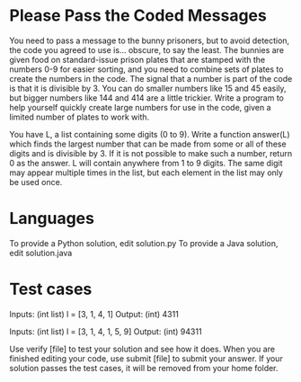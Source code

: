 # Please Pass the Coded Messages

You need to pass a message to the bunny prisoners, but to avoid detection, the code you agreed to use is... obscure, 
to say the least. The bunnies are given food on standard-issue prison plates that are stamped with the numbers 0-9 
for easier sorting, and you need to combine sets of plates to create the numbers in the code. The signal that a number 
is part of the code is that it is divisible by 3. You can do smaller numbers like 15 and 45 easily, but bigger numbers 
like 144 and 414 are a little trickier. Write a program to help yourself quickly create large numbers for use in the code, 
given a limited number of plates to work with.

You have L, a list containing some digits (0 to 9). Write a function answer(L) which finds the largest number that can be 
made from some or all of these digits and is divisible by 3. If it is not possible to make such a number, return 0 as the 
answer. L will contain anywhere from 1 to 9 digits.  The same digit may appear multiple times in the list, but each element 
in the list may only be used once.

# Languages

  To provide a Python solution, edit solution.py
  To provide a Java solution, edit solution.java

# Test cases

  Inputs:
      (int list) l = [3, 1, 4, 1]
  Output:
      (int) 4311

  Inputs:
      (int list) l = [3, 1, 4, 1, 5, 9]
  Output:
      (int) 94311

Use verify [file] to test your solution and see how it does. When you are finished editing your code, use submit [file] 
to submit your answer. If your solution passes the test cases, it will be removed from your home folder.
